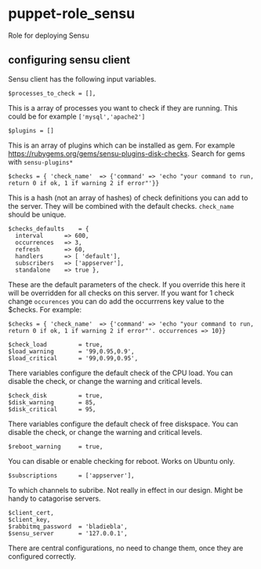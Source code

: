 puppet-role_sensu
=================

Role for deploying Sensu


## configuring sensu client

Sensu client has the following input variables.
```
$processes_to_check = [],
```
This is a array of processes you want to check if they are running. This could be for example `['mysql','apache2']`
```
$plugins = []
```
This is an array of plugins which can be installed as gem. For example https://rubygems.org/gems/sensu-plugins-disk-checks. Search for gems with `sensu-plugins*`
```
$checks = { 'check_name'  => {'command' => 'echo "your command to run, return 0 if ok, 1 if warning 2 if error"'}}
```
This is a hash (not an array of hashes) of check definitions you can add to the server. They will be combined with the default checks. `check_name` should be unique.
```
$checks_defaults    = {
  interval      => 600,
  occurrences   => 3,
  refresh       => 60,
  handlers      => [ 'default'],
  subscribers   => ['appserver'],
  standalone    => true },
```
These are the default parameters of the check. If you override this here it will be overridden for all checks on this server. If you want for 1 check change `occurences` you can do add the occurrrens key value to the $checks. For example:
```
$checks = { 'check_name'  => {'command' => 'echo "your command to run, return 0 if ok, 1 if warning 2 if error"'. occurrences => 10}}
```

```
$check_load         = true,
$load_warning       = '99,0.95,0.9',
$load_critical      = '99,0.99,0.95',
```
There variables configure the default check of the CPU load. You can disable the check, or change the warning and critical levels.

```
$check_disk         = true,
$disk_warning       = 85,
$disk_critical      = 95,
```
There variables configure the default check of free diskspace. You can disable the check, or change the warning and critical levels.

```
$reboot_warning     = true,
```
You can disable or enable checking for reboot. Works on Ubuntu only.
```
$subscriptions      = ['appserver'],
```
To which channels to subribe. Not really in effect in our design. Might be handy to catagorise servers.

```
$client_cert,
$client_key,
$rabbitmq_password  = 'bladiebla',
$sensu_server       = '127.0.0.1',
```
There are central configurations, no need to change them, once they are configured correctly.
